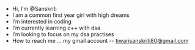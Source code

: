 -  Hi, I’m @Sanskriti
-  I am a common first year girl    with high dreams 
-  I’m interested in coding 
-  I’m currently learning c++ with dsa
- I’m looking to focus on my dsa practises
- How to reach me ... my gmail account  -- tiwarisanskriti80@gmail.com
  


<!---
Sanskriti2007/Sanskriti2007 is a ✨ special ✨ repository because its `README.md` (this file) appears on your GitHub profile.
You can click the Preview link to take a look at your changes.
--->
